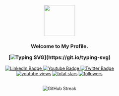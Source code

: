 <div id="header" align="center">
  <img src="https://media.giphy.com/media/M9gbBd9nbDrOTu1Mqx/giphy.gif" width="100"/>
</div>
<div id="heading-content" align="center">
<h3 align="center">
	Welcome to My Profile.

[![Typing SVG](https://readme-typing-svg.herokuapp.com?font=Fira+Code&pause=1000&color=0062FF&center=true&vCenter=true&width=1600&height=100&lines=I%E2%80%99m+Imran+Hoshain%2C+Development+Team+Lead+at+Gigabit+LLC+with+8%2B+years+of+experience+in+Web+Development+and+DevOps+Engineering.)](https://git.io/typing-svg)

</h3> 
</div>

<div id="badges" align="center" style="margin-top: 10px;">
  <a href="https://www.linkedin.com/in/imranhoshain/">
    <img src="https://img.shields.io/badge/LinkedIn-blue?style=for-the-badge&logo=linkedin&logoColor=white" alt="LinkedIn Badge"/>
  </a>
  <a href="https://www.youtube.com/channel/UCl6OyyKygPeoei5NBMdnIxA">
    <img src="https://img.shields.io/badge/YouTube-red?style=for-the-badge&logo=youtube&logoColor=white" alt="Youtube Badge"/>
  </a>
  <a href="https://twitter.com/i4u_imran">
    <img src="https://img.shields.io/badge/Twitter-blue?style=for-the-badge&logo=twitter&logoColor=white" alt="Twitter Badge"/>
  </a>
</div>

<div align="center">	
	<a href="https://www.youtube.com/channel/UCl6OyyKygPeoei5NBMdnIxA">
	  <img alt="youtube views" title="YouTube views" src="https://custom-icon-badges.herokuapp.com/youtube/channel/views/UCZ7yzfjVN2v8LbzjKpmxVdQ?color=%23E1AD0E&logo=video&logoColor=white&style=for-the-badge&labelColor=C79600"/></a> 
	<a href="https://github.com/imranhoshain?tab=repositories&sort=stargazers">
	  <img alt="total stars" title="Total stars on GitHub" src="https://custom-icon-badges.herokuapp.com/github/stars/imranhoshain?color=55960c&style=for-the-badge&labelColor=488207&logo=star"/></a>
	<a href="https://github.com/imranhoshain?tab=followers">
	  <img alt="followers" title="Follow me on Github" src="https://custom-icon-badges.herokuapp.com/github/followers/imranhoshain?color=236ad3&labelColor=1155ba&style=for-the-badge&logo=person-add&label=Follow&logoColor=white"/></a>	
</div>
<br>
<div align="center">

![GitHub Streak](https://github-readme-streak-stats.herokuapp.com/?user=imranhoshain)

</div>
